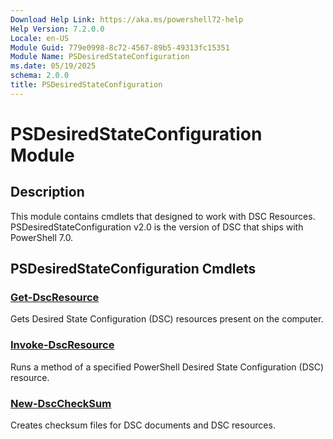 ```yaml
---
Download Help Link: https://aka.ms/powershell72-help
Help Version: 7.2.0.0
Locale: en-US
Module Guid: 779e0998-8c72-4567-89b5-49313fc15351
Module Name: PSDesiredStateConfiguration
ms.date: 05/19/2025
schema: 2.0.0
title: PSDesiredStateConfiguration
---
```

# PSDesiredStateConfiguration Module

## Description

This module contains cmdlets that designed to work with DSC Resources. PSDesiredStateConfiguration
v2.0 is the version of DSC that ships with PowerShell 7.0.

## PSDesiredStateConfiguration Cmdlets

### [Get-DscResource](Get-DscResource.md)

Gets Desired State Configuration (DSC) resources present on the computer.

### [Invoke-DscResource](Invoke-DscResource.md)

Runs a method of a specified PowerShell Desired State Configuration (DSC) resource.

### [New-DscCheckSum](New-DscCheckSum.md)

Creates checksum files for DSC documents and DSC resources.
